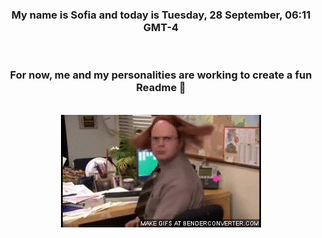 


<div align="center">
<h3 >My name is Sofia and today is Tuesday, 28 September, 06:11 GMT-4</h3><br>
<h3 >For now, me and my personalities are working to create a fun Readme 👋
</h3><br>
<img src='img/dwight.gif' alt='working...'/>
</div>
